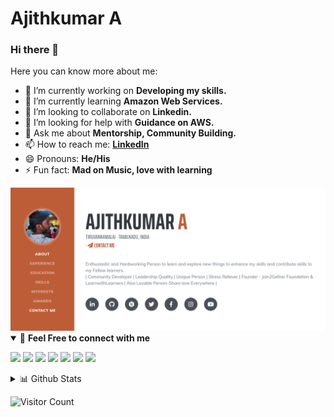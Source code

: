 # Ajithkumar A

### Hi there 👋 
<!--
**ajith-official/ajith-official** is a ✨ _special_ ✨ repository because its `README.md` (this file) appears on your GitHub profile.
-->
Here you can know more about me:

- 🔭 I’m currently working on <b>Developing my skills.</b>
- 🌱 I’m currently learning <b>Amazon Web Services.</b>
- 👯 I’m looking to collaborate on <b>Linkedin.</b>
- 🤔 I’m looking for help with <b>Guidance on AWS.</b>
- 💬 Ask me about <b>Mentorship, Community Building.</b>
- 📫 How to reach me: <b>[LinkedIn](https://www.linkedin.com/in/indajith)</b>
- 😄 Pronouns: <b>He/His</b>
- ⚡ Fun fact: <b>Mad on Music, love with learning</b>

<img src="https://raw.githubusercontent.com/ajith-official/ajith-official/master/Ajithkumar%20Portfolio.png">

<details open>
<summary>🤝 <b>Feel Free to connect with me</b></summary>
<p align = "center">
 
[<img src ="https://img.shields.io/badge/portfolio-%23.svg?&style=for-the-badge&logo=&logoColor=white%22">](https://ajithkumar.netlify.app)
[<img src="https://img.shields.io/badge/twitter-%231DA1F2.svg?&style=for-the-badge&logo=twitter&logoColor=white" />](https://twitter.com/ajith_official_) 
[<img src="https://img.shields.io/badge/linkedin-%230077B5.svg?&style=for-the-badge&logo=linkedin&logoColor=white" />](https://www.linkedin.com/in/indajith)
[<img src = "https://img.shields.io/badge/instagram-%23E4405F.svg?&style=for-the-badge&logo=instagram&logoColor=white">](https://www.instagram.com/itzz_me_ajith)
[<img src="https://img.shields.io/badge/facebook-%231877F2.svg?&style=for-the-badge&logo=facebook&logoColor=white" />](https://www.facebook.com/indrani.ajithkumar) 
[<img src="https://img.shields.io/badge/hackerrank-%23.svg?&style=for-the-badge&logo=hackerrank&logoColor=white" />](https://www.hackerrank.com/cyberchampion)
[<img src="https://img.shields.io/badge/youtube-%23E4405F.svg?&style=for-the-badge&logo=youtube&logoColor=white" />](https://www.youtube.com/channel/UCz5wq7ViDf9nUIld-cCjsjQ?sub_confirmation=1)
</p>
</details>

<details>
<summary>📊 Github Stats</summary>

<p align="center"> <img src="https://github-readme-stats.vercel.app/api?username=ajith-official&show_icons=true&theme=gotham" alt="Ajithkumar | Stats" />

</details>

![Visitor Count](https://profile-counter.glitch.me/{ajith-official}/count.svg)
